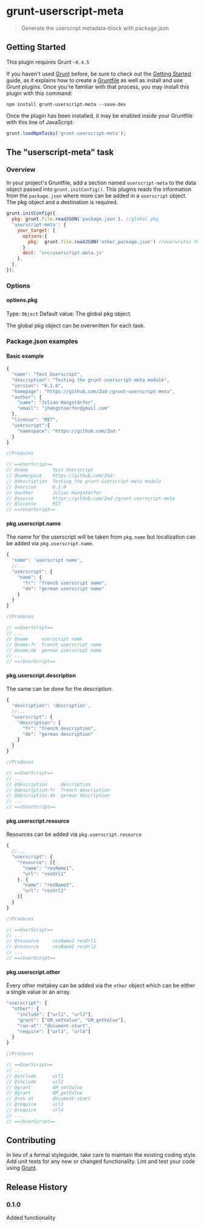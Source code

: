 # grunt-userscript-meta

> Generate the userscript metadata-block with package.json

## Getting Started
This plugin requires Grunt `~0.4.5`

If you haven't used [Grunt](http://gruntjs.com/) before, be sure to check out the [Getting Started](http://gruntjs.com/getting-started) guide, as it explains how to create a [Gruntfile](http://gruntjs.com/sample-gruntfile) as well as install and use Grunt plugins. Once you're familiar with that process, you may install this plugin with this command:

```shell
npm install grunt-userscript-meta --save-dev
```

Once the plugin has been installed, it may be enabled inside your Gruntfile with this line of JavaScript:

```js
grunt.loadNpmTasks('grunt-userscript-meta');
```

## The "userscript-meta" task

### Overview
In your project's Gruntfile, add a section named `userscript-meta` to the data object passed into `grunt.initConfig()`.
This plugins reads the information from the `package.json` where more can be added in a `userscript` object. The pkg object and a destination is required.
```js
grunt.initConfig({
  pkg: grunt.file.readJSON('package.json'), //global pkg
  'userscript-meta': {
    your_target: {
      options:{
        pkg:  grunt.file.readJSON('other_package.json') //overwrites the global pkg
      }
      dest: 'src/userscript.meta.js'
    },
  },
});
```

### Options

#### options.pkg
Type: `Object`
Default value: The global pkg object.

The global pkg object can be overwritten for each task.

### Package.json examples

#### Basic example

```javascript
{
  "name": "Test Userscript",
  "description": "Testing the grunt-userscript-meta module",
  "version": "0.1.0",
  "homepage": "https://github.com/Zod-/grunt-userscript-meta",
  "author": {
    "name": "Julian Hangstörfer",
    "email": "jhangstoerfer@gmail.com"
  },
  "license": "MIT",
  "userscript":{
    "namespace": "https://github.com/Zod-"
  }
}

//Produces

// ==UserScript==
// @name         Test Userscript
// @namespace    https://github.com/Zod-
// @description  Testing the grunt-userscript-meta module
// @version      0.1.0
// @author       Julian Hangstörfer
// @source       https://github.com/Zod-/grunt-userscript-meta
// @license      MIT
// ==/UserScript==

```

#### pkg.userscript.name
The name for the userscript will be taken from `pkg.name` but localization can be added via
`pkg.userscript.name`.

```javascript
{
  "name": 'userscript name',
  //...
  "userscript": {
    "name": {
      "fr": "french userscript name",
      "de": "german userscript name"
    }
  }
}

//Produces

// ==UserScript==
// ...
// @name     userscript name
// @name:fr  french userscript name
// @name:de  german userscript name
// ...
// ==/UserScript==
```

#### pkg.userscript.description
The same can be done for the description.

```javascript
{
  "description": 'description',
  //...
  "userscript": {
    "description": {
      "fr": "french description",
      "de": "german description"
    }
  }
}

//Produces

// ==UserScript==
// ...
// @description     description
// @description:fr  french description
// @description:de  german description
// ...
// ==/UserScript==
```

#### pkg.userscript.resource
Resources can be added via `pkg.userscript.resource`

```javascript
{
  //...
  "userscript": {
    "resource": [{
      "name": "resName1",
      "url": "resUrl1"
    }, {
      "name": "resName2",
      "url": "resUrl2"
    }]
  }
}

//Produces

// ==UserScript==
// ...
// @resource     resName1 resUrl1
// @resource     resName2 resUrl2
// ...
// ==/UserScript==
```

#### pkg.userscript.other
Every other metakey can be added via the `other` object which can be either a
single value or an array.

```javascript
"userscript": {
  "other": {
    "include": ["url1", "url2"],
    "grant": ["GM_setValue", "GM_getValue"],
    "run-at": "document-start",
    "require": ["url3", "url4"]
  }
}

//Produces

// ==UserScript==
// ...
// @include      url1
// @include      url2
// @grant        GM_setValue
// @grant        GM_getValue
// @run-at       document-start
// @require      url3
// @require      url4
// ...
// ==/UserScript==
```

## Contributing
In lieu of a formal styleguide, take care to maintain the existing coding style. Add unit tests for any new or changed functionality. Lint and test your code using [Grunt](http://gruntjs.com/).

## Release History
### 0.1.0
Added functionality
